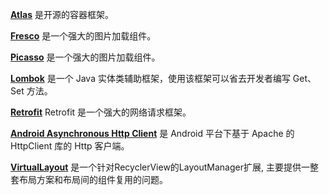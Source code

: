 **[Atlas](http://atlas.taobao.org/index.html)** 是开源的容器框架。

**[Fresco](https://www.fresco-cn.org/)** 是一个强大的图片加载组件。

**[Picasso](https://futurestud.io/tutorials/picasso-getting-started-simple-loading)** 是一个强大的图片加载组件。

**[Lombok](https://projectlombok.org/)** 是一个 Java 实体类辅助框架，使用该框架可以省去开发者编写 Get、Set 方法。

**[Retrofit](http://square.github.io/retrofit/)** Retrofit 是一个强大的网络请求框架。

**[Android Asynchronous Http Client](http://loopj.com/android-async-http/)** 是 Android 平台下基于 Apache 的 HttpClient 库的 Http 客户端。

**[VirtualLayout](https://github.com/alibaba/vlayout)** 是一个针对RecyclerView的LayoutManager扩展, 主要提供一整套布局方案和布局间的组件复用的问题。
